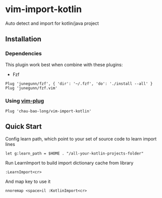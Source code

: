 # vim-import-kotlin
Auto detect and import for kotlin/java project

## Installation

### Dependencies
This plugin work best when combine with these plugins:
- Fzf
```vim
Plug 'junegunn/fzf', { 'dir': '~/.fzf', 'do': './install --all' }
Plug 'junegunn/fzf.vim'
```
### Using [vim-plug](https://github.com/junegunn/vim-plug)
```vim
Plug 'chau-bao-long/vim-import-kotlin'
```

## Quick Start
Config learn path, which point to your set of source code to learn import lines
```vim
let g:learn_path = $HOME . "/all-your-kotlin-projects-folder"
```
Run LearnImport to build import dictionary cache from library
```vim
:LearnImport<cr>
```
And map key to use it
```vim
nnoremap <space>il :KotlinImport<cr>
```
